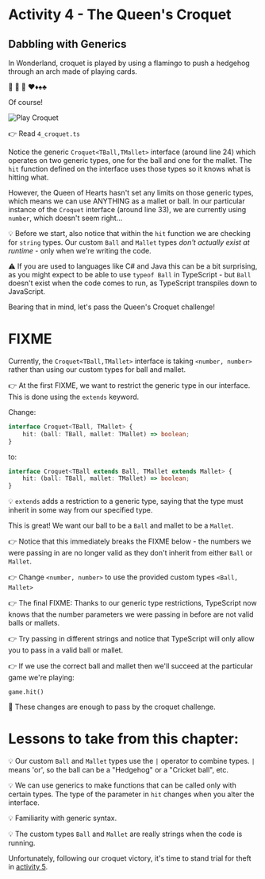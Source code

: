 # Activity 4 - The Queen's Croquet

## Dabbling with Generics

In Wonderland, croquet is played by using a flamingo to push a hedgehog through an arch made of playing cards.

🏑 🦩 🦔 ♥♦♠♣

Of course!

![Play Croquet](../images/croquet.jpg)

👉 Read `4_croquet.ts`

Notice the generic `Croquet<TBall,TMallet>` interface (around line 24) which operates on two generic types, one for the ball and one for the mallet. The `hit` function defined on the interface uses those types so it knows what is hitting what.

However, the Queen of Hearts hasn't set any limits on those generic types, which means we can use ANYTHING as a mallet or ball. In our particular instance of the `Croquet` interface (around line 33), we are currently using `number`, which doesn't seem right...

💡 Before we start, also notice that within the `hit` function we are checking for `string` types. Our custom `Ball` and `Mallet` types _don't actually exist at runtime_ - only when we're writing the code.

⚠️ If you are used to languages like C# and Java this can be a bit surprising, as you might expect to be able to use `typeof Ball` in TypeScript - but `Ball` doesn't exist when the code comes to run, as TypeScript transpiles down to JavaScript.

Bearing that in mind, let's pass the Queen's Croquet challenge!

# FIXME

Currently, the `Croquet<TBall,TMallet>` interface is taking `<number, number>` rather than using our custom types for ball and mallet.

👉 At the first FIXME, we want to restrict the generic type in our interface. This is done using the `extends` keyword.

Change:

```TypeScript
interface Croquet<TBall, TMallet> {
	hit: (ball: TBall, mallet: TMallet) => boolean;
}
```

to:

```TypeScript
interface Croquet<TBall extends Ball, TMallet extends Mallet> {
	hit: (ball: TBall, mallet: TMallet) => boolean;
}
```

💡 `extends` adds a restriction to a generic type, saying that the type must inherit in some way from our specified type.

This is great! We want our ball to be a `Ball` and mallet to be a `Mallet`.

👉 Notice that this immediately breaks the FIXME below - the numbers we were passing in are no longer valid as they don't inherit from either `Ball` or `Mallet`.

👉 Change `<number, number>` to use the provided custom types `<Ball, Mallet>`

👉 The final FIXME: Thanks to our generic type restrictions, TypeScript now knows that the number parameters we were passing in before are not valid balls or mallets.

👉 Try passing in different strings and notice that TypeScript will only allow you to pass in a valid ball or mallet.

👉 If we use the correct ball and mallet then we'll succeed at the particular game we're playing:

```JavaScript"Hedgehog", "Flamingo"
game.hit()
```

🥳 These changes are enough to pass by the croquet challenge.

# Lessons to take from this chapter:

💡 Our custom `Ball` and `Mallet` types use the `|` operator to combine types. `|` means 'or', so the ball can be a "Hedgehog" or a "Cricket ball", etc.

💡 We can use generics to make functions that can be called only with certain types. The type of the parameter in `hit` changes when you alter the interface.

💡 Familiarity with generic syntax.

💡 The custom types `Ball` and `Mallet` are really strings when the code is running.

Unfortunately, following our croquet victory, it's time to stand trial for theft in [activity 5](./activity_5.md).
